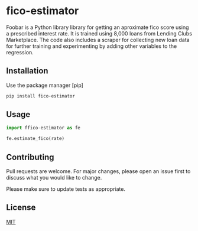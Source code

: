 # fico-estimator

Foobar is a Python library library for getting an aproximate fico score using a prescribed interest rate.
It is trained using 8,000 loans from Lending Clubs Marketplace. The code also includes a scraper for
collecting new loan data for further training and experimenting by adding other variables to the regression.

## Installation

Use the package manager [pip]

```bash
pip install fico-estimator
```

## Usage

```python
import ffico-estimator as fe

fe.estimate_fico(rate)
```

## Contributing
Pull requests are welcome. For major changes, please open an issue first to discuss what you would like to change.

Please make sure to update tests as appropriate.

## License
[MIT](https://choosealicense.com/licenses/mit/)
